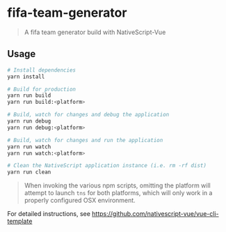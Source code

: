 # fifa-team-generator

> A fifa team generator build with NativeScript-Vue

## Usage

``` bash
# Install dependencies
yarn install

# Build for production
yarn run build
yarn run build:<platform>

# Build, watch for changes and debug the application
yarn run debug
yarn run debug:<platform>

# Build, watch for changes and run the application
yarn run watch
yarn run watch:<platform>

# Clean the NativeScript application instance (i.e. rm -rf dist)
yarn run clean
```

> When invoking the various npm scripts, omitting the platform will attempt to launch `tns` for both platforms, which will only work in a properly configured OSX environment.

For detailed instructions, see https://github.com/nativescript-vue/vue-cli-template
